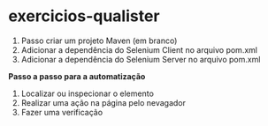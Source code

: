# exercicios-qualister

1. Passo criar um projeto Maven (em branco)
2. Adicionar a dependência do Selenium Client no arquivo pom.xml
3. Adicionar a dependência do Selenium Server no arquivo pom.xml

**Passo a passo para a automatização**

1. Localizar ou inspecionar o elemento
2. Realizar uma ação na página pelo nevagador
3. Fazer uma verificação


